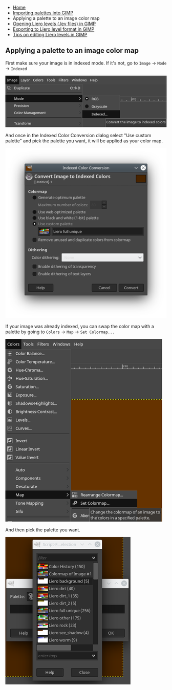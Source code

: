 * [Home](/README.md)
* [Importing palettes into GIMP](/doc/import_palettes.md)
* Applying a palette to an image color map
* [Opening Liero levels (.lev files) in GIMP](/doc/open_lev_file.md)
* [Exporting to Liero level format in GIMP](/doc/save_lev_file.md)
* [Tips on editing Liero levels in GIMP](/doc/editing_tips.md)

## Applying a palette to an image color map

First make sure your image is in indexed mode. If it's not, go to
`Image` → `Mode` → `Indexed`

![Indexed mode](/screenshots/mode-indexed-menu.png)

And once in the Indexed Color Conversion dialog select "Use custom palette" and
pick the palette you want, it will be applied as your color map.

![Indexed color conversion](/screenshots/indexed-color-conversion.png)

If your image was already indexed, you can swap the color map with a palette by
going to `Colors` → `Map` → `Set Colormap...`

![Set colormap](/screenshots/set-colormap-menu.png)

And then pick the palette you want.

![Set colormap](/screenshots/set-colormap-dialog.png)
